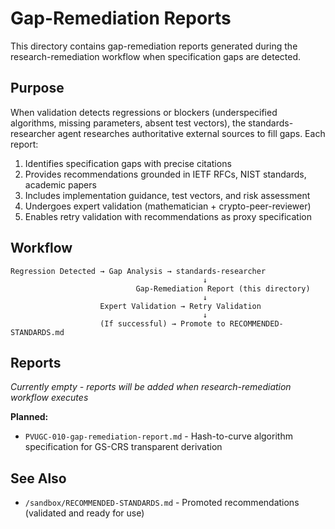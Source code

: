 # Gap-Remediation Reports

This directory contains gap-remediation reports generated during the research-remediation workflow when specification gaps are detected.

## Purpose

When validation detects regressions or blockers (underspecified algorithms, missing parameters, absent test vectors), the standards-researcher agent researches authoritative external sources to fill gaps. Each report:

1. Identifies specification gaps with precise citations
2. Provides recommendations grounded in IETF RFCs, NIST standards, academic papers
3. Includes implementation guidance, test vectors, and risk assessment
4. Undergoes expert validation (mathematician + crypto-peer-reviewer)
5. Enables retry validation with recommendations as proxy specification

## Workflow

```
Regression Detected → Gap Analysis → standards-researcher
                                           ↓
                            Gap-Remediation Report (this directory)
                                           ↓
                    Expert Validation → Retry Validation
                                           ↓
                    (If successful) → Promote to RECOMMENDED-STANDARDS.md
```

## Reports

*Currently empty - reports will be added when research-remediation workflow executes*

**Planned:**
- `PVUGC-010-gap-remediation-report.md` - Hash-to-curve algorithm specification for GS-CRS transparent derivation

## See Also

- `/sandbox/RECOMMENDED-STANDARDS.md` - Promoted recommendations (validated and ready for use)

